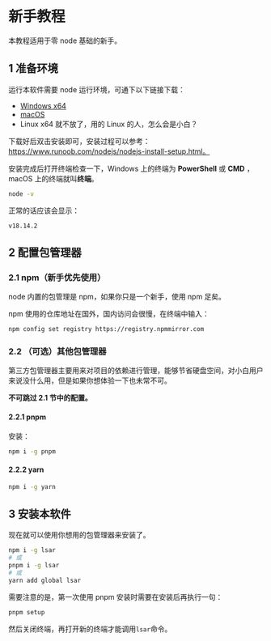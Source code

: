 # 新手教程

本教程适用于零 node 基础的新手。

## 1 准备环境

运行本软件需要 node 运行环境，可通下以下链接下载：

- [Windows x64](https://nodejs.org/dist/v18.14.2/node-v18.14.2-x64.msi)
- [macOS](https://nodejs.org/dist/v18.14.2/node-v18.14.2.pkg)
- Linux x64 就不放了，用的 Linux 的人，怎么会是小白？

下载好后双击安装即可，安装过程可以参考：https://www.runoob.com/nodejs/nodejs-install-setup.html。

安装完成后打开终端检查一下，Windows 上的终端为 **PowerShell** 或 **CMD** ，macOS 上的终端就叫**终端**。

```bash
node -v
```

正常的话应该会显示：

```
v18.14.2
```

## 2 配置包管理器

### 2.1 npm（新手优先使用）

node 内置的包管理是 npm，如果你只是一个新手，使用 npm 足矣。

npm 使用的仓库地址在国外，国内访问会很慢，在终端中输入：

```bash
npm config set registry https://registry.npmmirror.com
```

### 2.2 （可选）其他包管理器

第三方包管理器主要用来对项目的依赖进行管理，能够节省硬盘空间，对小白用户来说没什么用，但是如果你想体验一下也未常不可。

**不可跳过 2.1 节中的配置。**

#### 2.2.1 pnpm

安装：

```bash
npm i -g pnpm
```

#### 2.2.2 yarn

```bash
npm i -g yarn
```

## 3 安装本软件

现在就可以使用你想用的包管理器来安装了。

```bash
npm i -g lsar
# 或
pnpm i -g lsar
# 或
yarn add global lsar
```

需要注意的是，第一次使用 pnpm 安装时需要在安装后再执行一句：

```bash
pnpm setup
```

然后关闭终端，再打开新的终端才能调用`lsar`命令。
